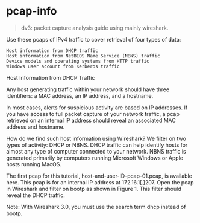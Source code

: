 # pcap-info

> dv3: packet capture analysis guide using mainly wireshark.

Use these pcaps of IPv4 traffic to cover retrieval of four types of data:

    Host information from DHCP traffic
    Host information from NetBIOS Name Service (NBNS) traffic
    Device models and operating systems from HTTP traffic
    Windows user account from Kerberos traffic

Host Information from DHCP Traffic

Any host generating traffic within your network should have three identifiers: a MAC address, an IP address, and a hostname.

In most cases, alerts for suspicious activity are based on IP addresses. If you have access to full packet capture of your network traffic, a pcap retrieved on an internal IP address should reveal an associated MAC address and hostname.

How do we find such host information using Wireshark? We filter on two types of activity: DHCP or NBNS. DHCP traffic can help identify hosts for almost any type of computer connected to your network. NBNS traffic is generated primarily by computers running Microsoft Windows or Apple hosts running MacOS.

The first pcap for this tutorial, host-and-user-ID-pcap-01.pcap, is available here. This pcap is for an internal IP address at 172.16.1[.]207. Open the pcap in Wireshark and filter on bootp as shown in Figure 1. This filter should reveal the DHCP traffic.

Note: With Wireshark 3.0, you must use the search term dhcp instead of bootp.
